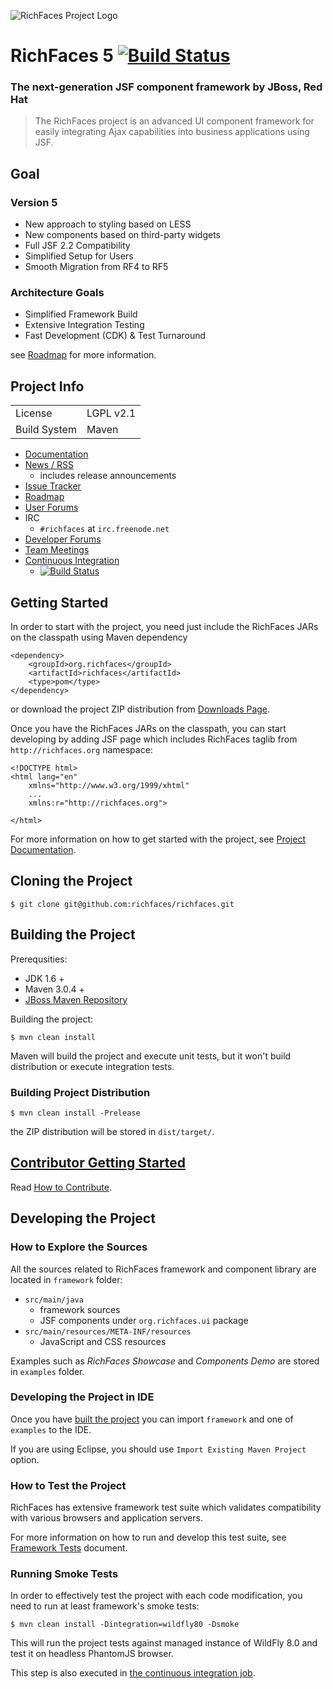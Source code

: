 ![RichFaces Project Logo][logo]

RichFaces 5 [![Build Status](https://travis-ci.org/richfaces/richfaces.png?branch=master)](https://travis-ci.org/richfaces/richfaces)
===========

<h3>The next-generation JSF component framework by JBoss, Red Hat</h3>

> The RichFaces project is an advanced UI component framework for easily integrating Ajax capabilities into business applications using JSF.


Goal
----

<h3>Version 5</h3>

* New approach to styling based on LESS
* New components based on third-party widgets
* Full JSF 2.2 Compatibility
* Simplified Setup for Users
* Smooth Migration from RF4 to RF5

<h3>Architecture Goals</h3>

* Simplified Framework Build
* Extensive Integration Testing
* Fast Development (CDK) & Test Turnaround

see [Roadmap](https://community.jboss.org/thread/213160) for more information.

Project Info
------------

<table>
	<tr><td>License</td><td>LGPL v2.1</td></tr>
	<tr><td>Build System</td><td>Maven</td></tr>
</table>

* [Documentation](http://docs.jboss.org/richfaces/)
* [News / RSS](http://planet.jboss.org/feed/richfacesall)
  * includes release announcements
* [Issue Tracker](https://issues.jboss.org/browse/RF)
* [Roadmap](https://community.jboss.org/thread/213160)
* [User Forums](https://community.jboss.org/en/richfaces)
* IRC
  * `#richfaces` at `irc.freenode.net`
* [Developer Forums](https://community.jboss.org/en/richfaces/dev)
* [Team Meetings](https://community.jboss.org/en/richfaces/dev/teammtgs)
* [Continuous Integration](https://travis-ci.org/richfaces/richfaces/builds)
  * [![Build Status](https://travis-ci.org/richfaces/richfaces.png?branch=master)](https://travis-ci.org/richfaces/richfaces/builds)

Getting Started
---------------

In order to start with the project, you need just include the RichFaces JARs on the classpath using Maven dependency

    <dependency>
        <groupId>org.richfaces</groupId>
        <artifactId>richfaces</artifactId>
        <type>pom</type>
    </dependency>

or download the project ZIP distribution from [Downloads Page](http://www.jboss.org/richfaces/download.html).

Once you have the RichFaces JARs on the classpath, you can start developing by adding JSF page which includes RichFaces taglib from `http://richfaces.org` namespace:

    <!DOCTYPE html>
    <html lang="en"
		xmlns="http://www.w3.org/1999/xhtml"
		...
		xmlns:r="http://richfaces.org">

	</html>

For more information on how to get started with the project, see [Project Documentation](http://docs.jboss.org/richfaces/).

Cloning the Project
-------------------

    $ git clone git@github.com:richfaces/richfaces.git

Building the Project
--------------------

Prerequsities:

* JDK 1.6 +
* Maven 3.0.4 +
* [JBoss Maven Repository](https://community.jboss.org/wiki/MavenGettingStarted-Developers)

Building the project:

    $ mvn clean install

Maven will build the project and execute unit tests, but it won't build distribution or execute integration tests.

<h3>Building Project Distribution</h3>

    $ mvn clean install -Prelease

the ZIP distribution will be stored in `dist/target/`.

[Contributor Getting Started](https://github.com/richfaces/richfaces5/blob/master/CONTRIBUTING.md)
-----------------------------

Read [How to Contribute](https://github.com/richfaces/richfaces5/blob/master/CONTRIBUTING.md).

Developing the Project
----------------------

<h3>How to Explore the Sources</h3>

All the sources related to RichFaces framework and component library are located in `framework` folder:

* `src/main/java`
  * framework sources
  * JSF components under `org.richfaces.ui` package
* `src/main/resources/META-INF/resources`
  * JavaScript and CSS resources

Examples such as *RichFaces Showcase* and *Components Demo* are stored in `examples` folder.

<h3>Developing the Project in IDE</h3>

Once you have [built the project](#building-the-project) you can import `framework` and one of `examples` to the IDE.

If you are using Eclipse, you should use `Import Existing Maven Project` option.

<h3>How to Test the Project</h3>

RichFaces has extensive framework test suite which validates compatibility with various browsers and application servers.

For more information on how to run and develop this test suite, see [Framework Tests](https://github.com/richfaces/richfaces5/blob/master/TESTS.md) document.

<h3>Running Smoke Tests</h3>

In order to effectively test the project with each code modification, you need to run at least framework's smoke tests:

    $ mvn clean install -Dintegration=wildfly80 -Dsmoke

This will run the project tests against managed instance of WildFly 8.0 and test it on headless PhantomJS browser.

This step is also executed in [the continuous integration job](https://travis-ci.org/richfaces/richfaces/builds).

[logo]: https://raw.github.com/richfaces/docs/4.3.1.20130305-Final/Component_Reference/src/main/docbook/en-US/images/rf_logo.png "RichFaces Project Logo"
